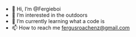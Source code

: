 - 👋 Hi, I’m @Fergieboi
- 👀 I’m interested in the outdoors
- 🌱 I’m currently learning what a code is
- 📫 How to reach me fergusroachenz@gmail.com

<!---
Fergieboi/Fergieboi is a ✨ special ✨ repository because its `README.md` (this file) appears on your GitHub profile.
You can click the Preview link to take a look at your changes.
--->
